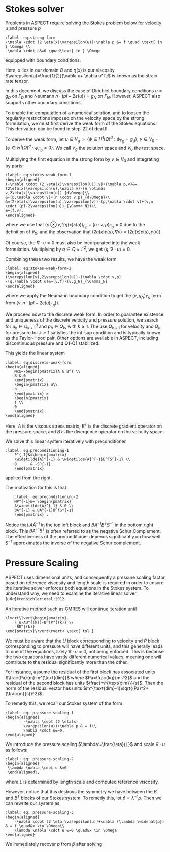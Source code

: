 # Stokes solver



Problems in ASPECT require solving the Stokes
problem below for velocity $u$ and pressure
$p$

```{math}
:label: eq:strong-form
-\nabla \cdot (2 \eta(x)\varepsilon(u))+\nabla p &= f \quad \text{ in } \Omega \\
-\nabla \cdot u&=0 \quad\text{ in } \Omega
```

equipped with boundary conditions.


Here, $x$ lies in our
domain $\Omega$ and $\eta(x)$ is our
viscosity. $\varepsilon(u)=\frac{1}{2}(\nabla u+
\nabla u^T)$ is known as the strain rate tensor.

In this document, we discuss the case
of Dirichlet boundary conditions
$u=g_D$ on $\Gamma_D$ and Neumann
$n \cdot (pI-2\varepsilon(u))=g_N$ on
$\Gamma_N$. However,
ASPECT also supports
other boundary conditions.


To enable the
computation of a numerical solution,
and to loosen the regularity
restrictions imposed on the velocity
space by the strong formulation,
we must first derive the weak form of
the Stokes equations. This derivation
can be found in step-22 of deal.II.

To derive the weak form,
let $u \in V_g:=\{\phi \in H^1(\Omega)^d: \phi_{\Gamma_D}=g_d\}$,
$v \in V_0=\{\phi \in H^1(\Omega)^d: \phi_{\Gamma_D}=0\}$. We call $V_g$ the solution
space and $V_0$ the test space.

Multiplying the first equation in the strong form by $v \in V_0$ and integrating by parts:

```{math}
:label: eq:stokes-weak-form-1
\begin{aligned}
(-\nabla \cdot (2 \eta(x)\varepsilon(u)),v)+(\nabla p,v)&=
(2\eta(x)\varepsilon(u),\nabla v)-(n \otimes v,2\eta(x)\varepsilon(u))_{d\Omega}\\
&-(p,\nabla \cdot v)+(n \cdot v,p)_{d\Omega}\\
&=(2\eta(x)\varepsilon(u),\varepsilon(v))-(p,\nabla \cdot v)+(v,n \cdot (pI-2\varepsilon(u))_{\Gamma_N})\\
&=(f,v),
\end{aligned}
```

where we use that $(n \otimes v,2\eta(x)\varepsilon(u))_{\Gamma_D}+(n\cdot v,p)_{\Gamma_D}=0$
due to the definition of $V_0$, and the observation that
$(2\eta(x)\varepsilon(u),\nabla v)=(2\eta(x)\varepsilon(u),\varepsilon(v))$.

Of course, the $\nabla \cdot u =0$ must also be
incorporated into the
weak formulation. Multiplying by $q \in Q=L^2$,
we get $(q,\nabla \cdot u)=0$.

Combining these two results,
we have the weak form

```{math}
:label: eq:stokes-weak-form-2
\begin{aligned}
(\varepsilon(v),2\varepsilon(u))-(\nabla \cdot v,p)
-(q,\nabla \cdot u)&=(v,f)-(v,g_N)_{\Gamma_N}
\end{aligned}
```
where we apply the Neumann boundary
condition to get the $(v,g_N)_{\Gamma_N}$ term
from $(v,n \cdot(pI-2\varepsilon(u)_{\Gamma_N}))$.

We proceed now to the
discrete weak form. In order
to guarantee existence and uniqueness
of the discrete velocity and
pressure solution, we
search for $u_h \in Q_{k+1}^d$
and $p_h \in Q_k$, with $k \geq 1$. The use
$Q_{k+1}$ for velocity and  $Q_k$ for pressure for $k \geq 1$ satisfies
the inf-sup condition
and is typically known as the Taylor-Hood pair.
Other options are available in ASPECT,
including discontinuous pressure and Q1-Q1
stabilized.

This yields the linear system




```{math}
:label: eq:discrete-weak-form
\begin{aligned}
    Mx&=\begin{pmatrix}A & B^T \\
    B & 0
    \end{pmatrix}
    \begin{pmatrix} u\\
    p
    \end{pmatrix} =
    \begin{pmatrix}
    f \\
    0
    \end{pmatrix}.
\end{aligned}
```

Here, $A$ is the viscous stress matrix,
$B^T$ is the discrete gradient operator on the
pressure space, and $B$ is the divergence operator
on the velocity space.


We solve this linear system iteratively with
preconditioner

```{math}
:label: eq:preconditioning-1
    P^{-1}&=\begin{pmatrix}
    \widetilde{A}^{-1} & \widetilde{A}^{-1}B^TS^{-1} \\
    0      & -S^{-1}
    \end{pmatrix}
```

applied from the right.



The motivation for this is that

```{math}
    :label: eq:preconditioning-2
    MP^{-1}&= \begin{pmatrix}
    A\widetilde{A}^{-1} & 0 \\
    BA^{-1} & BA^{-1}B^TS^{-1}
    \end{pmatrix} .
```

Notice that $A\widetilde{A}^{-1}$ in the top left block and  $BA^{-1}B^TS^{-1}$ in the bottom right block. This $BA^{-1}B^T$ is often referred to as the negative Schur Complement.
The effectiveness of the preconditioner depends significantly on how well $S^{-1}$ approximates
the inverse of the negative Schur complement.


# Pressure Scaling

ASPECT uses dimensional units,
and consequently a pressure scaling factor
based on reference viscosity
and length scale is required in
order to ensure the iterative
solver enforces both
equations in the Stokes system. To
understand why, we need to
examine the iterative linear solver
{cite}`kronbichler:etal:2012`.



An iterative method such as GMRES will continue iteration until
```{math}
\lvert\lvert\begin{pmatrix}
    F_u-AU^{(k)}-B^TP^{(k)} \\
    -BU^{(k)}
\end{pmatrix}\rvert\rvert< \text{ tol }.
```




We must be aware that the $U$ block corresponding to velocity and
$P$ block corresponding to pressure will
have different units, and this generally leads
to one of the equations,
likely $\nabla \cdot u=0$, not being
enforced. This is because the
two equations have vastly different
numerical values, meaning
one will contribute to the residual
significantly more than the other.


For instance, assume the residual of the first block
has associated units $\frac{Pa}{m} m^{\text{dim}}$
where $Pa=\frac{kg}{ms^2}$
and the residual of the
second block has units $\frac{m^{\text{dim}}}{s}$.
Then the norm of the residual
vector has units
$m^{\text{dim}-1}\sqrt{(Pa)^2+(\frac{m}{s})^2}$.



To remedy this, we recall our Stokes system of the form
```{math}
:label: eq: pressure-scaling-1
\begin{aligned}
        -\nabla \cdot (2 \eta(x)
        \varepsilon(u))+\nabla p & = f\\
        \nabla \cdot u&=0.
\end{aligned}
```
We introduce the pressure scaling $\lambda:=\frac{\eta}{L}$ and scale $\nabla \cdot u$ as follows:

```{math}
:label: eq: pressure-scaling-2
\begin{aligned}
 \lambda \nabla \cdot u &=0
 \end{aligned},
```

where $L$ is determined by length scale and computed reference viscosity.

However, notice that this destroys the symmetry
we have between the $B$ and $B^T$
blocks of our Stokes system. To remedy this, let $\widehat{p}=\lambda^{-1}p$.
Then we can rewrite our system as

```{math}
:label: eq: pressure-scaling-3
\begin{aligned}
    -\nabla \cdot (2 \eta \varepsilon(u))+\nabla (\lambda \widehat{p}) & = f \quad&x \in \Omega\\
    \lambda \nabla \cdot u &=0 \quad&x \in \Omega
\end{aligned}
```

We immediately recover $p$ from
$\widehat{p}$ after solving.
